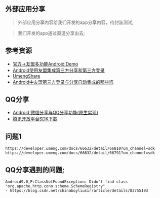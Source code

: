 
## 外部应用分享
> 外部应用分享内容给我们开发的app分享内容，待封装测试;

> 我们开发的app通过渠道分享出去;

## 参考资源
- [官方->友盟多功能Android Demo](https://github.com/umeng/MultiFunctionAndroidDemo/tree/master)
- [Android使用友盟集成第三方分享和第三方登录](https://github.com/wildma/UMengThirdPartyShareLogin)
- [UmengShare](https://github.com/fg2q1q3q/UmengShare)
- [Android中友盟第三方登录与分享自动集成的那些坑](https://blog.csdn.net/apro_wang/article/details/79923526)

## QQ分享
- [Android 微信分享与QQ分享功能(原生实现)](https://blog.csdn.net/YiRanAiNi_/article/details/79454719)
- [腾讯开放平台SDK下载](https://wiki.open.qq.com/wiki/mobile/SDK%E4%B8%8B%E8%BD%BD)

## 问题1
```
https://developer.umeng.com/docs/66632/detail/66810?um_channel=sdk
https://developer.umeng.com/docs/66632/detail/66791?um_channel=sdk
```

## QQ分享遇到的问题;
```
Android9.0_P:ClassNotFoundException: Didn't find class "org.apache.http.conn.scheme.SchemeRegistry"
- https://blog.csdn.net/chinaboyliusir/article/details/82755193
```


